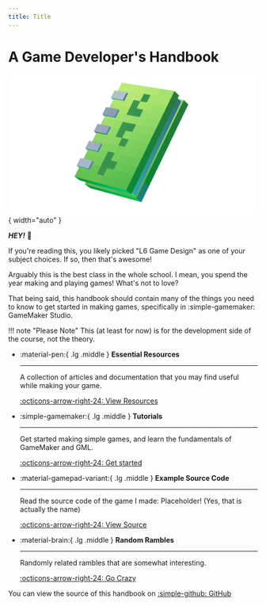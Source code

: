 ```yaml
---
title: Title
---
```


# A Game Developer's Handbook

![Image title](assets/hero_transparent.png){ width="auto" }

***HEY!*** 👋

If you're reading this, you likely picked "L6 Game Design" as one of your subject choices. If so, then that's awesome!

Arguably this is the best class in the whole school.
I mean, you spend the year making and playing games!
What's not to love?

That being said, this handbook should contain many of the things you need to know to get started in making games, specifically in :simple-gamemaker: GameMaker Studio.

!!! note "Please Note"
    This (at least for now) is for the development side of the course, not the theory.

<div class="grid cards" markdown>

-   :material-pen:{ .lg .middle } **Essential Resources**
  
    ---
    A collection of articles and documentation that you may find useful while making your game.

    [:octicons-arrow-right-24: View Resources](essentials/index.md)

-   :simple-gamemaker:{ .lg .middle } **Tutorials**

    ---
    Get started making simple games, and learn the fundamentals of GameMaker and GML.

    [:octicons-arrow-right-24: Get started](tutorials/index.md)


-   :material-gamepad-variant:{ .lg .middle } **Example Source Code**
   
    ---
    Read the source code of the game I made: Placeholder! (Yes, that is actually the name)
    
    [:octicons-arrow-right-24: View Source](placeholder_source/index.md)


-   :material-brain:{ .lg .middle } **Random Rambles**
   
    ---
    Randomly related rambles that are somewhat interesting.
    
    [:octicons-arrow-right-24: Go Crazy](rambles/index.md)
</div>

You can view the source of this handbook on [:simple-github: GitHub](https://github.com/Hyjaxaru/agdh)